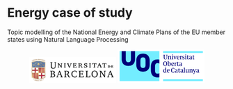 # Energy case of study
Topic modelling of the National Energy and Climate Plans of the EU member states using Natural Language Processing

<!-- ![Alt text](images/logo_ub_uoc.png) -->
<!-- ![Alt text](images/Logo_Universitat_de_Barcelona.png)
![Alt text](images/Logo_UOC.png)
![Alt text](images/bsc_logo.png) -->

<p align="center">
  <img src="images/Logo_Universitat_de_Barcelona.png" alt="Descripción Imagen 1" width="200"/>
  <img src="images/Logo_UOC.png" alt="Descripción Imagen 2" width="200"/>
</p>